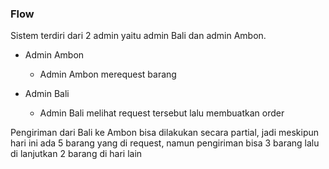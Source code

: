 ### Flow

Sistem terdiri dari 2 admin yaitu admin Bali dan admin Ambon.

- Admin Ambon
  - Admin Ambon merequest barang 
  

- Admin Bali
  - Admin Bali melihat request tersebut lalu membuatkan order

Pengiriman dari Bali ke Ambon bisa dilakukan secara partial, jadi meskipun hari ini ada 5 barang yang di request, namun pengiriman bisa 3 barang lalu di lanjutkan 2 barang di hari lain
